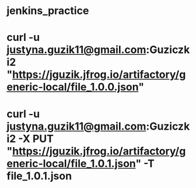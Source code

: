 # jenkins_practice
# curl -u justyna.guzik11@gmail.com:Guziczki2 "https://jguzik.jfrog.io/artifactory/generic-local/file_1.0.0.json"

# curl -u justyna.guzik11@gmail.com:Guziczki2 -X PUT "https://jguzik.jfrog.io/artifactory/generic-local/file_1.0.1.json" -T file_1.0.1.json 

